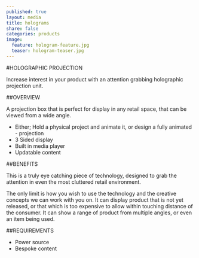```yaml
---
published: true
layout: media
title: holograms
share: false
categories: products
image:
  feature: hologram-feature.jpg
  teaser: hologram-teaser.jpg
---
```


#HOLOGRAPHIC PROJECTION

Increase interest in your product with an attention grabbing holographic projection unit.

##OVERVIEW

A projection box that is perfect for display in any retail space, that can be viewed from a wide angle.

- Either; Hold a physical project and animate it, or design a fully animated - projection
- 3 Sided display
- Built in media player
- Updatable content

##BENEFITS

This is a truly eye catching piece of technology, designed to grab the attention in even the most cluttered retail environment.

The only limit is how you wish to use the technology and the creative concepts we can work with you on. It can display product that is not yet released, or that which is too expensive to allow within touching distance of the consumer. It can show a range of product from multiple angles, or even an item being used.

##REQUIREMENTS

- Power source
- Bespoke content
